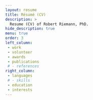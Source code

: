 ```yaml
---
layout: resume
title: Résumé (CV)
description: >
  Resume (CV) of Robert Riemann, PhD.
hide_description: true
menu: true
order: 3
left_column:
 - work
 - volunteer
 - awards
 - publications
 # - references
right_column:
 - languages
 # - skills
 - education
 - interests
---
```

